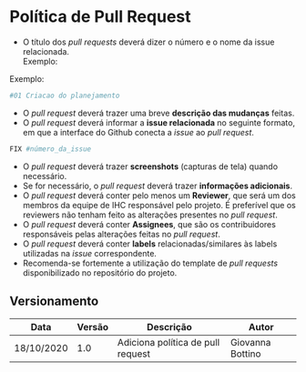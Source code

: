 # Política de Pull Request

- O título dos _pull requests_ deverá dizer o número e o nome da issue relacionada.    
Exemplo:

Exemplo:
```bash
#01 Criacao do planejamento
``` 

- O _pull request_ deverá trazer uma breve **descrição das mudanças** feitas.
- O _pull request_ deverá informar a **issue relacionada** no seguinte formato, em que a interface do Github conecta a _issue_ ao _pull request_.

```bash
FIX #número_da_issue
``` 

- O _pull request_ deverá trazer **screenshots** (capturas de tela) quando necessário.
- Se for necessário, o _pull request_ deverá trazer **informações adicionais**.
- O _pull request_ deverá conter pelo menos um **Reviewer**, que será um dos membros da equipe de IHC responsável pelo projeto. É preferível que os reviewers não tenham feito as alterações presentes no _pull request_.
- O _pull request_ deverá conter **Assignees**, que são os contribuidores responsáveis pelas alterações feitas no _pull request_.
- O _pull request_ deverá conter **labels** relacionadas/similares às labels utilizadas na _issue_ correspondente.
- Recomenda-se fortemente a utilização do template de _pull requests_ disponibilizado no repositório do projeto.

## Versionamento
| Data | Versão | Descrição | Autor |
|------|------|------|------|
|18/10/2020|1.0|Adiciona política de pull request|Giovanna Bottino|
